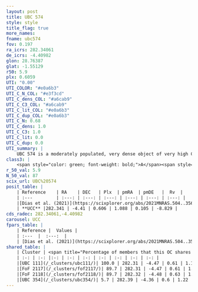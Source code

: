 ```yaml
---
layout: post
title: UBC 574
style: style
title_flag: true
more_names: 
fname: ubc574
fov: 0.197
ra_icrs: 282.34061
de_icrs: -4.40982
glon: 28.76387
glat: -1.55129
r50: 5.9
plx: 0.6059
UTI: "0.00"
UTI_COLOR: "#e0a6b3"
UTI_C_N_COL: "#e3f3cd"
UTI_C_dens_COL: "#a6cab9"
UTI_C_C3_COL: "#a6cab9"
UTI_C_lit_COL: "#e0a6b3"
UTI_C_dup_COL: "#e0a6b3"
UTI_C_N: 0.68
UTI_C_dens: 1.0
UTI_C_C3: 1.0
UTI_C_lit: 0.0
UTI_C_dup: 0.0
UTI_summary: |
    UBC 574 is a moderately populated, very dense object of very high C3 quality. It is rarely studied in the literature.<br><br><span style="color: #99180f; font-weight: bold;">Warning: </span>This is very likely a duplicate object, which shares a large percentage of members with at least one previously reported entry.
class3: |
    <span style="color: green; font-weight: bold;">A</span><span style="color: green; font-weight: bold;">A</span>
r_50_val: 5.9
N_50_val: 87
scix_url: UBC%20574
posit_table: |
    | Reference    | RA    | DEC   | Plx  | pmRA  | pmDE   |  Rv  |
    | :---         | :---: | :---: | :---: | :---: | :---: | :---: |
    |[Dias et al. (2021)](https://scixplorer.org/abs/2021MNRAS.504..356D) | 282.317 | -4.388 | 0.594 | 1.073 | 0.181 | -8.703 |
    | **UCC** |282.341 | -4.41 | 0.606 | 1.088 | 0.105 | -8.829 | 
cds_radec: 282.34061,-4.40982
carousel: UCC
fpars_table: |
    | Reference |  Values |
    | :---  |  :---:  |
    | [Dias et al. (2021)](https://scixplorer.org/abs/2021MNRAS.504..356D) | `Av=2.632, Dist=1738, logage=7.824, [Fe/H]=0.199` |
shared_table: |
    | Cluster | <span title="Percentage of members that this OC shares with the ones listed">%</span>   | RA   | DEC   | Plx   | pmRA  | pmDE  | Rv | UTI |
    | :-: | :-: |:-: | :-: | :-: | :-: | :-: | :-: | :-: |
    |[UBC 111](/_clusters/ubc111/)| 100.0 | 282.31 | -4.47 | 0.61 | 1.1 | 0.07 | -9.04 |0.45 |
    |[FoF 2117](/_clusters/fof2117/)| 89.7 | 282.31 | -4.47 | 0.61 | 1.1 | 0.07 | -9.91 |0.81 |
    |[FoF 2118](/_clusters/fof2118/)| 89.7 | 282.32 | -4.48 | 0.63 | 1.1 | 0.08 | -9.58 |0.56 |
    |[UBC 354](/_clusters/ubc354/)| 5.7 | 282.39 | -4.36 | 0.6 | 1.22 | 0.09 | -10.05 |0.0 |
---
```

